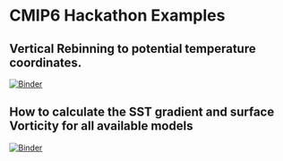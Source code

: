 # CMIP6 Hackathon Examples

## Vertical Rebinning to potential temperature coordinates.
[![Binder](https://mybinder.org/badge_logo.svg)](https://mybinder.org/v2/gh/jbusecke/cmip6-hackathon-demos/master?filepath=notebooks%2Fvertical_rebinning_demo.ipynb)

## How to calculate the SST gradient and surface Vorticity for all available models
[![Binder](https://mybinder.org/badge_logo.svg)](https://mybinder.org/v2/gh/jbusecke/cmip6-hackathon-demos/master?filepath=notebooks%2Fxgcm_exmples.ipynb)

